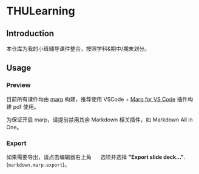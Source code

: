 # THULearning

## Introduction

本仓库为我的小班辅导课件整合，按照学科&期中/期末划分。

## Usage

### Preview

目前所有课件均由 [marp](https://github.com/marp-team/marp) 构建，推荐使用 VSCode + [Marp for VS Code](https://github.com/marp-team/marp-vscode) 插件构建 pdf 使用。

为保证开启 marp，请提前禁用其余 Markdown 相关插件，如 Markdown All in One。

### Export

如果需要导出，请点击编辑器右上角 <img src="https://raw.githubusercontent.com/marp-team/marp-vscode/main/docs/toolbar-icon.png" width="16" height="16" /> 选项并选择 **"Export slide deck..."**. (`markdown.marp.export`)。

